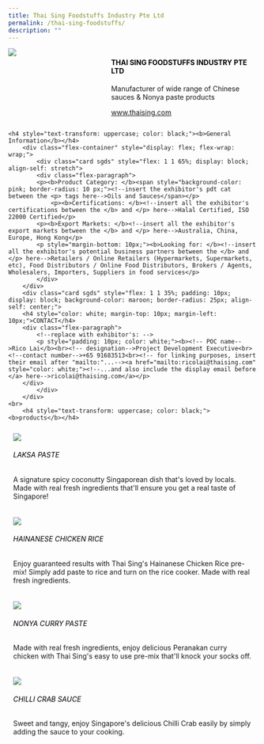 ```yaml
---
title: Thai Sing Foodstuffs Industry Pte Ltd
permalink: /thai-sing-foodstuffs/
description: ""
---
```

<div class="flex-paragraph">
		<!--hi there! this is a comment and will provide you with instructional guides-->
		<!--insert booth number here!-->
		<p style="text-transform: uppercase"></p></div>
			<div class="flex-container" style="display: flex; flex-wrap: wrap;">
				<!--insert DOWNLOAD link of company logo between the " marks!-->
			<div class="card sgds" style="flex: 1 1 40%; display: block;"><img src="https://drive.google.com/uc?id=17AjoJ0CLJS603j6xY5felvv7rNZFiEFK&amp;export=download"></div>
	<div class="card-sgds" style="flex: 1 1 58%; display: block; margin-left: 3px">
		<h4 style="text-transform: uppercase; color: black;"><!--insert the exhibitor's name between the <b> tags here--><b>Thai Sing Foodstuffs Industry Pte Ltd</b></h4><!--insert the exhibitor's description between the <p> tags here-->
		<p>Manufacturer of wide range of Chinese sauces &amp; Nonya paste products</p>
		<!--insert the exhibitor's website link, making sure there is "https:// www." present please. make sure the entire https link goes in between the " marks-->
		<p><a href="https://www.thaising.com/" target="_blank"><!--insert the www website link here (no need for https)-->www.thaising.com</a></p>
	</div>
</div>



	<h4 style="text-transform: uppercase; color: black;"><b>General Information</b></h4>
		<div class="flex-container" style="display: flex; flex-wrap: wrap;">
			<div class="card sgds" style="flex: 1 1 65%; display: block; align-self: stretch">
			<div class="flex-paragraph">
			<p><b>Product Category: </b><span style="background-color: pink; border-radius: 10 px;"><!--insert the exhibitor's pdt cat between the <p> tags here-->Oils and Sauces</span></p> 
				<p><b>Certifications: </b><!--insert all the exhibitor's certifications between the </b> and </p> here-->Halal Certified, ISO 22000 Certified</p>
			<p><b>Export Markets: </b><!--insert all the exhibitor's export markets between the </b> and </p> here-->Australia, China, Europe, Hong Kong</p>
			<p style="margin-bottom: 10px;"><b>Looking for: </b><!--insert all the exhibitor's potential business partners between the </b> and </p> here-->Retailers / Online Retailers (Hypermarkets, Supermarkets, etc), Food Distributors / Online Food Distributors, Brokers / Agents, Wholesalers, Importers, Suppliers in food services</p>
			</div>
		</div>
		<div class="card sgds" style="flex: 1 1 35%; padding: 10px; display: block; background-color: maroon; border-radius: 25px; align-self: center;">
		<h4 style="color: white; margin-top: 10px; margin-left: 10px;">CONTACT</h4>
		<div class="flex-paragraph">
			<!--replace with exhibitor's: -->
			<p style="padding: 10px; color: white;"><b><!-- POC name-->Rico Lai</b><br><!-- designation-->Project Development Executive<br><!--contact number-->+65 91683513<br><!-- for linking purposes, insert their email after "mailto:"...--><a href="mailto:ricolai@thaising.com" style="color: white;"><!--...and also include the display email before </a> here-->ricolai@thaising.com</a></p>
		</div>
			</div>
		</div>
	<br>
		<h4 style="text-transform: uppercase; color: black;"><b>products</b></h4>
<div style="display: flex; flex-wrap: wrap;">
  <div class="card sgds" style="flex: 1 1 47%; margin: 10px; display: block;"><!--insert the exhibitor's DOWNLOAD image for product between the " marks here-->
	<div class="flex-image" style="display: block;"><img src="https://drive.google.com/uc?id=132w1HEQujzpKfkYDLBju7cA3VGw7PMoV&amp;export=download"></div>
	<div class="flex-paragraph">
		<h6 style="text-transform: uppercase; color: black;"><!--insert product name before </h6> and product description after <p>-->Laksa Paste</h6>
		<p>A signature spicy coconutty Singaporean dish that's loved by locals. Made with real fresh ingredients that'll ensure you get a real taste of Singapore!</p></div>
	</div>
		<div class="card sgds" style="flex: 1 1 47%; margin: 10px; display: block;">
		<div class="flex-image" style="display: block;"><img src="https://drive.google.com/uc?id=1JLckp4VBMiM-O-1mXd6gI4bA6OfEMSVu&amp;export=download"></div>
	<div class="flex-paragraph">
		<h6 style="text-transform: uppercase; color: black;">Hainanese Chicken Rice</h6>
		<p>Enjoy guaranteed results with Thai Sing's Hainanese Chicken Rice pre-mix! Simply add paste to rice and turn on the rice cooker. Made with real fresh ingredients.&nbsp;</p></div>
	</div>
		<div class="card sgds" style="flex: 1 1 47%; margin: 10px; display: block;">
		<div class="flex-image" style="display: block;"><img src="https://drive.google.com/uc?id=1SXUraHyoybpHVnTCASC4R0Owwow7FlUD&amp;export=download"></div>
	<div class="flex-paragraph">
		<h6 style="text-transform: uppercase; color: black;">Nonya Curry Paste</h6>
		<p>Made with real fresh ingredients, enjoy delicious Peranakan curry chicken with Thai Sing's easy to use pre-mix that'll knock your socks off.</p></div>
		</div>
		<div class="card sgds" style="flex: 1 1 47%; margin: 10px; display: block;">
		<div class="flex-image" style="display: block;"><img src="https://drive.google.com/uc?id=1eBm3XAzyVhYK-XAj3eOlVaNPwlftYPcs&amp;export=download"></div>
	<div class="flex-paragraph">
		<h6 style="text-transform: uppercase; color: black;">Chilli Crab Sauce</h6>
		<p>Sweet and tangy, enjoy Singapore's delicious Chilli Crab easily by simply adding the sauce to your cooking.</p></div>
	</div>
	<!--don't delete these 2 tags. double check how the layout looks on the right too and lemme know if there are any problems! thank u so much for ur hardwork!-->
	</div>